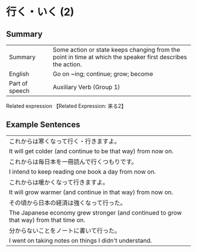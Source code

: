 # 行く・いく (2)

## Summary

<table><tr>   <td>Summary<td>   <td>Some action or state keeps changing from the point in time at which the speaker first describes the action.</td><tr><tr>   <td>English<td>   <td>Go on ~ing; continue; grow; become</td><tr><tr>   <td>Part of speech<td>   <td>Auxiliary Verb (Group 1)</td><tr></table><tr>   <td>Related expression<td>   <td>【Related Expression: 来る2】</td><tr></table></table>

## Example Sentences

<table><tr><td>これからは寒くなって行く・行きますよ。<td><tr><tr><td>It will get colder (and continue to be that way) from now on.<td><tr><tr><td>これからは毎日本を一冊読んで行くつもりです。<td><tr><tr><td>I intend to keep reading one book a day from now on.<td><tr><tr><td>これからは暖かくなって行きますよ。<td><tr><tr><td>It will grow warmer (and continue in that way) from now on.<td><tr><tr><td>その頃から日本の経済は強くなって行った。<td><tr><tr><td>The Japanese economy grew stronger (and continued to grow that way) from that time on.<td><tr><tr><td>分からないことをノートに書いて行った。<td><tr><tr><td>I went on taking notes on things I didn't understand.<td><tr></table>

